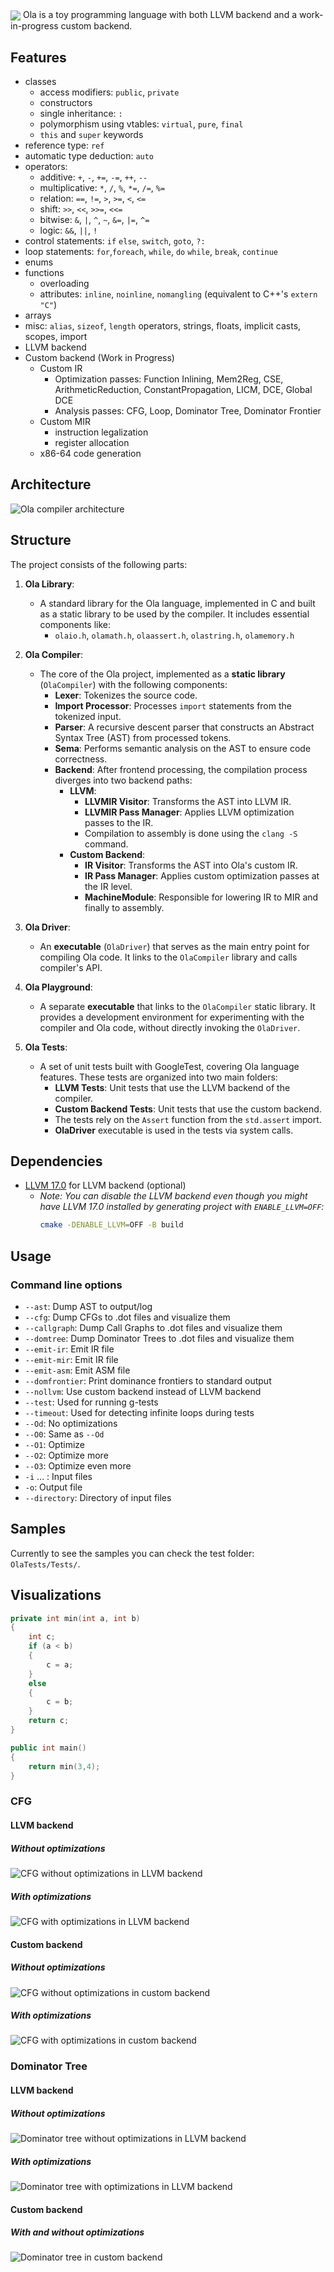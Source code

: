 <img align="center" padding="2" src="OlaDocs/olalogo_wide.png"/>
Ola is a toy programming language with both LLVM backend and a work-in-progress custom backend. 

## Features
  * classes
	- access modifiers: `public`, `private`
	- constructors
	- single inheritance: `:`
	- polymorphism using vtables: `virtual`, `pure`, `final`
	- `this` and `super` keywords
  * reference type: `ref`
  * automatic type deduction: `auto`
  * operators:
    - additive: `+`, `-`, `+=`, `-=`, `++`, `--`
    - multiplicative: `*`, `/`, `%`, `*=`, `/=`, `%=`
    - relation: `==`, `!=`, `>`, `>=`, `<`, `<=`
    - shift: `>>`, `<<`, `>>=`, `<<=`
    - bitwise: `&`, `|`, `^`, `~`, `&=`, `|=`, `^=`
    - logic: `&&`, `||`, `!`
  * control statements: `if` `else`, `switch`, `goto`, `?:`
  * loop statements: `for`,`foreach`, `while`, `do` `while`, `break`, `continue`
  * enums
  * functions 
    - overloading
	- attributes: `inline`, `noinline`, `nomangling` (equivalent to C++'s `extern "C"`)
  * arrays
  * misc: `alias`, `sizeof`, `length` operators, strings, floats, implicit casts, scopes, import
  * LLVM backend
  * Custom backend (Work in Progress)
    - Custom IR
    	- Optimization passes: Function Inlining, Mem2Reg, CSE, ArithmeticReduction, ConstantPropagation, LICM, DCE, Global DCE
        - Analysis passes: CFG, Loop, Dominator Tree, Dominator Frontier
    - Custom MIR
    	- instruction legalization
       	- register allocation
    - x86-64 code generation
  
## Architecture
<img src="OlaDocs/olaarch.svg" alt="Ola compiler architecture">

## Structure
The project consists of the following parts:
1. **Ola Library**:
   - A standard library for the Ola language, implemented in C and built as a static library to be used by the compiler. It includes essential components like:
     - `olaio.h`, `olamath.h`, `olaassert.h`, `olastring.h`, `olamemory.h`
   
2. **Ola Compiler**:
   - The core of the Ola project, implemented as a **static library** (`OlaCompiler`) with the following components:
     - **Lexer**: Tokenizes the source code.
     - **Import Processor**: Processes `import` statements from the tokenized input.
     - **Parser**: A recursive descent parser that constructs an Abstract Syntax Tree (AST) from processed tokens.
     - **Sema**: Performs semantic analysis on the AST to ensure code correctness.
     - **Backend**: After frontend processing, the compilation process diverges into two backend paths:
       - **LLVM**:
         - **LLVMIR Visitor**: Transforms the AST into LLVM IR.
         - **LLVMIR Pass Manager**: Applies LLVM optimization passes to the IR.
         - Compilation to assembly is done using the `clang -S` command.
       - **Custom Backend**:
         - **IR Visitor**: Transforms the AST into Ola's custom IR.
         - **IR Pass Manager**: Applies custom optimization passes at the IR level.
         - **MachineModule**: Responsible for lowering IR to MIR and finally to assembly.

3. **Ola Driver**:
   - An **executable** (`OlaDriver`) that serves as the main entry point for compiling Ola code. It links to the `OlaCompiler` library and calls compiler's API.

4. **Ola Playground**:
   - A separate **executable** that links to the `OlaCompiler` static library. It provides a development environment for experimenting with the compiler and Ola code, without directly invoking the `OlaDriver`.

5. **Ola Tests**:
   - A set of unit tests built with GoogleTest, covering Ola language features. These tests are organized into two main folders:
     - **LLVM Tests**: Unit tests that use the LLVM backend of the compiler.
     - **Custom Backend Tests**: Unit tests that use the custom backend.
     - The tests rely on the `Assert` function from the `std.assert` import.
     - **OlaDriver** executable is used in the tests via system calls.

## Dependencies
* [LLVM 17.0](https://github.com/llvm/llvm-project) for LLVM backend (optional)  
  * _Note: You can disable the LLVM backend even though you might have LLVM 17.0 installed by generating project with `ENABLE_LLVM=OFF`:_  
    ```bash
    cmake -DENABLE_LLVM=OFF -B build
    ```

## Usage
### Command line options
  * `--ast`: Dump AST to output/log
  * `--cfg`: Dump CFGs to .dot files and visualize them
  * `--callgraph`: Dump Call Graphs to .dot files and visualize them
  * `--domtree`: Dump Dominator Trees to .dot files and visualize them
  * `--emit-ir`: Emit IR file
  * `--emit-mir`: Emit IR file
  * `--emit-asm`: Emit ASM file
  * `--domfrontier`: Print dominance frontiers to standard output
  * `--nollvm`: Use custom backend instead of LLVM backend
  * `--test`: Used for running g-tests
  * `--timeout`: Used for detecting infinite loops during tests
  * `--Od`: No optimizations
  * `--O0`: Same as `--Od`
  * `--O1`: Optimize
  * `--O2`: Optimize more
  * `--O3`: Optimize even more
  * `-i` ... : Input files
  * `-o`: Output file
  * `--directory`: Directory of input files
  

## Samples
Currently to see the samples you can check the test folder: `OlaTests/Tests/`.

## Visualizations 
```cpp
private int min(int a, int b) 
{
    int c;
    if (a < b) 
    {
        c = a;
    } 
    else
    {
        c = b;
    }
    return c;
}

public int main()
{
    return min(3,4);
}
```

### CFG

#### LLVM backend

##### Without optimizations
<img src="OlaDocs/Images/llvm_cfg_O0.png" alt="CFG without optimizations in LLVM backend">

##### With optimizations 
<img src="OlaDocs/Images/llvm_cfg_O1.png" alt="CFG with optimizations in LLVM backend">

#### Custom backend

##### Without optimizations
<img src="OlaDocs/Images/custom_cfg_O0.png" alt="CFG without optimizations in custom backend">

##### With optimizations 
<img src="OlaDocs/Images/custom_cfg_O1.png" alt="CFG with optimizations in custom backend">

### Dominator Tree

#### LLVM backend

##### Without optimizations
<img src="OlaDocs/Images/llvm_domtree_O0.png" alt="Dominator tree without optimizations in LLVM backend">

##### With optimizations 
<img src="OlaDocs/Images/llvm_domtree_O1.png" alt="Dominator tree with optimizations in LLVM backend">

#### Custom backend

##### With and without optimizations
<img src="OlaDocs/Images/custom_domtree.png" alt="Dominator tree in custom backend">


